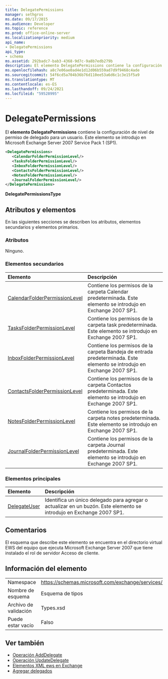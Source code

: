 ```yaml
---
title: DelegatePermissions
manager: sethgros
ms.date: 09/17/2015
ms.audience: Developer
ms.topic: reference
ms.prod: office-online-server
ms.localizationpriority: medium
api_name:
- DelegatePermissions
api_type:
- schema
ms.assetid: 292badc7-bab3-4368-9d7c-9a8b7edb279b
description: El elemento DelegatePermissions contiene la configuración de nivel de permiso de delegado para un usuario. Este elemento se introdujo en Microsoft Exchange Server 2007 Service Pack 1 (SP1).
ms.openlocfilehash: a8c7e06ae0ad4e1d12d06b559ad7d9f9468c4ade
ms.sourcegitcommit: 54f6cd5a704b36b76d110ee53a6d6c1c3e15f5a9
ms.translationtype: MT
ms.contentlocale: es-ES
ms.lasthandoff: 09/24/2021
ms.locfileid: "59528995"
---
```

# <a name="delegatepermissions"></a>DelegatePermissions

El **elemento DelegatePermissions** contiene la configuración de nivel de permiso de delegado para un usuario. Este elemento se introdujo en Microsoft Exchange Server 2007 Service Pack 1 (SP1). 
  
```xml
<DelegatePermissions>
   <CalendarFolderPermissionLevel/>
   <TasksFolderPermissionLevel/>
   <InboxFolderPermissionLevel/>
   <ContactsFolderPermissionLevel/>
   <NotesFolderPermissionLevel/>
   <JournalFolderPermissionLevel/>
</DelegatePermissions>
```

**DelegatePermissionsType**

## <a name="attributes-and-elements"></a>Atributos y elementos

En las siguientes secciones se describen los atributos, elementos secundarios y elementos primarios.
  
### <a name="attributes"></a>Atributos

Ninguno.
  
### <a name="child-elements"></a>Elementos secundarios

|**Elemento**|**Descripción**|
|:-----|:-----|
|[CalendarFolderPermissionLevel](calendarfolderpermissionlevel.md) <br/> |Contiene los permisos de la carpeta Calendar predeterminada. Este elemento se introdujo en Exchange 2007 SP1.  <br/> |
|[TasksFolderPermissionLevel](tasksfolderpermissionlevel.md) <br/> |Contiene los permisos de la carpeta task predeterminada. Este elemento se introdujo en Exchange 2007 SP1.  <br/> |
|[InboxFolderPermissionLevel](inboxfolderpermissionlevel.md) <br/> |Contiene los permisos de la carpeta Bandeja de entrada predeterminada. Este elemento se introdujo en Exchange 2007 SP1.  <br/> |
|[ContactsFolderPermissionLevel](contactsfolderpermissionlevel.md) <br/> |Contiene los permisos de la carpeta Contactos predeterminada. Este elemento se introdujo en Exchange 2007 SP1.  <br/> |
|[NotesFolderPermissionLevel](notesfolderpermissionlevel.md) <br/> |Contiene los permisos de la carpeta notes predeterminada. Este elemento se introdujo en Exchange 2007 SP1.  <br/> |
|[JournalFolderPermissionLevel](journalfolderpermissionlevel.md) <br/> |Contiene los permisos de la carpeta Journal predeterminada. Este elemento se introdujo en Exchange 2007 SP1.  <br/> |
   
### <a name="parent-elements"></a>Elementos principales

|**Elemento**|**Descripción**|
|:-----|:-----|
|[DelegateUser](delegateuser.md) <br/> |Identifica un único delegado para agregar o actualizar en un buzón. Este elemento se introdujo en Exchange 2007 SP1.  <br/> |
   
## <a name="remarks"></a>Comentarios

El esquema que describe este elemento se encuentra en el directorio virtual EWS del equipo que ejecuta Microsoft Exchange Server 2007 que tiene instalado el rol de servidor Acceso de cliente.
  
## <a name="element-information"></a>Información del elemento

|||
|:-----|:-----|
|Namespace  <br/> |https://schemas.microsoft.com/exchange/services/2006/types  <br/> |
|Nombre de esquema  <br/> |Esquema de tipos  <br/> |
|Archivo de validación  <br/> |Types.xsd  <br/> |
|Puede estar vacío  <br/> |Falso  <br/> |
   
## <a name="see-also"></a>Ver también

- [Operación AddDelegate](adddelegate-operation.md) 
- [Operación UpdateDelegate](updatedelegate-operation.md)
- [Elementos XML ews en Exchange](ews-xml-elements-in-exchange.md)
- [Agregar delegados](https://msdn.microsoft.com/library/3a744150-66a3-4a13-9433-793603ba5038%28Office.15%29.aspx)

